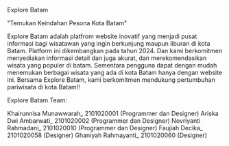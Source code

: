 Explore Batam

"Temukan Keindahan Pesona Kota Batam"

Explore Batam adalah platfrom website inovatif yang menjadi pusat informasi bagi wisatawan yang ingin berkunjung maupun liburan di kota Batam. Platform ini dikembangkan pada tahun 2024. Dan kami berkomitmen menyediakan informasi detail dan juga akurat, dan merekomendasikan wisata yang populer di batam. Sementara pengguna dapat dengan mudah menemukan berbagai wisata yang ada di kota Batam hanya dengan website ini. Bersama Explore Batam, kami berkomitmen mendukung pertumbuhan pariwisata di kota Batam!!

Explore Batam Team:

Khairunnisa Munawwarah_ 2101020001 (Programmer dan Designer)
Ariska Dwi Ambarwati_ 2101020002 (Programmer dan Designer)
Novriyanti Rahmadani_ 2101020010 (Programmer dan Designer)
Faujiah Decika_ 2101020058 (Designer)
Ghaniyah Rahmayanti_ 2101020060 (Designer)
